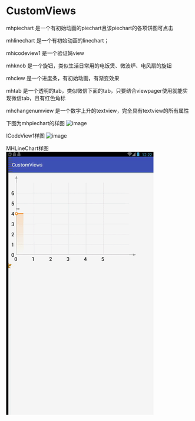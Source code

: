 # CustomViews
mhpiechart
是一个有初始动画的piechart且该piechart的各项饼图可点击

mhlinechart
是一个有初始动画的linechart；

mhicodeview1
是一个验证妈view

mhknob
是一个旋钮，类似生活日常用的电饭煲、微波炉、电风扇的旋钮

mhciew
是一个进度条，有初始动画，有渐变效果

mhtab
是一个透明的tab，类似微信下面的tab，只要结合viewpager使用就能实现微信tab，且有红色角标

mhchangenumview
是一个数字上升的textview，完全具有textview的所有属性


下图为mhpiechart的样图
![image](https://github.com/Muin613/CustomViews/blob/master/app/src/assets/mhcustomview.gif )   


ICodeView1样图
![image](https://github.com/Muin613/CustomViews/blob/master/app/src/assets/icode.gif)   


MHLineChart样图
![image](https://github.com/Muin613/CustomViews/blob/master/app/src/assets/linechart.gif)

